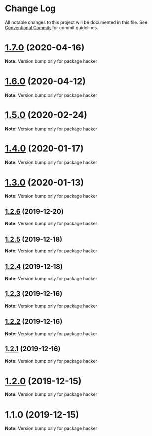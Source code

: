 # Change Log

All notable changes to this project will be documented in this file.
See [Conventional Commits](https://conventionalcommits.org) for commit guidelines.

# [1.7.0](https://github.com/Chronoblog/gatsby-theme-chronoblog/compare/hacker@1.6.0...hacker@1.7.0) (2020-04-16)

**Note:** Version bump only for package hacker





# [1.6.0](https://github.com/Chronoblog/gatsby-theme-chronoblog/compare/hacker@1.5.0...hacker@1.6.0) (2020-04-12)

**Note:** Version bump only for package hacker





# [1.5.0](https://github.com/Chronoblog/gatsby-theme-chronoblog/compare/hacker@1.4.0...hacker@1.5.0) (2020-02-24)

**Note:** Version bump only for package hacker





# [1.4.0](https://github.com/Chronoblog/gatsby-theme-chronoblog/compare/hacker@1.3.0...hacker@1.4.0) (2020-01-17)

**Note:** Version bump only for package hacker





# [1.3.0](https://github.com/Chronoblog/gatsby-theme-chronoblog/compare/hacker@1.2.6...hacker@1.3.0) (2020-01-13)

**Note:** Version bump only for package hacker





## [1.2.6](https://github.com/Chronoblog/gatsby-theme-chronoblog/compare/hacker@1.2.5...hacker@1.2.6) (2019-12-20)

**Note:** Version bump only for package hacker





## [1.2.5](https://github.com/Chronoblog/gatsby-theme-chronoblog/compare/hacker@1.2.4...hacker@1.2.5) (2019-12-18)

**Note:** Version bump only for package hacker





## [1.2.4](https://github.com/Chronoblog/gatsby-theme-chronoblog/compare/hacker@1.2.3...hacker@1.2.4) (2019-12-18)

**Note:** Version bump only for package hacker





## [1.2.3](https://github.com/Ganevru/gatsby-theme-chronoblog/compare/hacker@1.2.2...hacker@1.2.3) (2019-12-16)

**Note:** Version bump only for package hacker





## [1.2.2](https://github.com/Ganevru/gatsby-theme-chronoblog/compare/hacker@1.2.1...hacker@1.2.2) (2019-12-16)

**Note:** Version bump only for package hacker





## [1.2.1](https://github.com/Ganevru/gatsby-theme-chronoblog/compare/hacker@1.2.0...hacker@1.2.1) (2019-12-16)

**Note:** Version bump only for package hacker





# [1.2.0](https://github.com/Ganevru/gatsby-theme-chronoblog/compare/hacker@1.1.0...hacker@1.2.0) (2019-12-15)

**Note:** Version bump only for package hacker





# 1.1.0 (2019-12-15)

**Note:** Version bump only for package hacker
